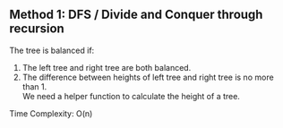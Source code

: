 ## Method 1: DFS / Divide and Conquer through recursion

The tree is balanced if:
1) The left tree and right tree are both balanced.
2) The difference between heights of left tree and right tree is no more than 1. </br>
   We need a helper function to calculate the height of a tree.

Time Complexity: O(n)
